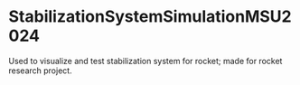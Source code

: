 # StabilizationSystemSimulationMSU2024
Used to visualize and test stabilization system for rocket; made for rocket research project.

